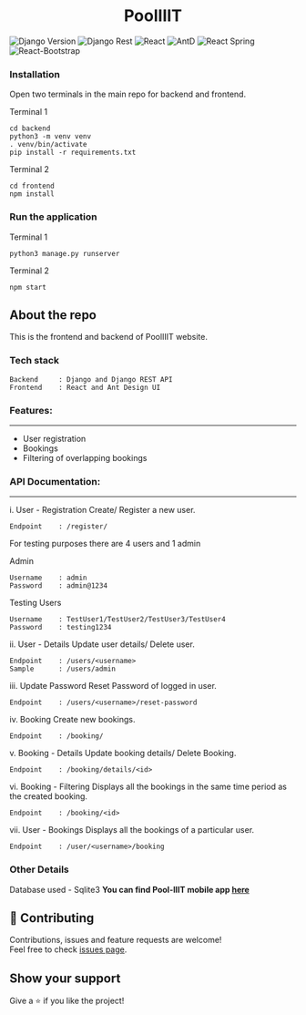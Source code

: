 <h1 align="center">PoolIIIT</h1>

![Django Version](https://img.shields.io/badge/Django-3.0.7-brightgreen) ![Django Rest](https://img.shields.io/badge/Django%20rest%20framework-3.11.0-brightgreen) ![React](https://img.shields.io/badge/React-16.13.1-blue) ![AntD](https://img.shields.io/badge/antD-4.2.4-blue) ![React Spring](https://img.shields.io/badge/React%20Spring-8.0.27-blue)  ![React-Bootstrap](https://img.shields.io/badge/React--Bootsrap-1.2.2-blue)

### Installation

Open two terminals in the main repo for backend and frontend.

Terminal 1

	cd backend
	python3 -m venv venv
	. venv/bin/activate
	pip install -r requirements.txt

Terminal 2
	
	cd frontend
	npm install

### Run the application

Terminal 1

	python3 manage.py runserver

Terminal 2
	
	npm start

## About the repo

This is the frontend and backend of PoolIIIT website.

### Tech stack 

	Backend 	: Django and Django REST API
	Frontend	: React and Ant Design UI

### Features:
---------
* User registration
* Bookings
* Filtering of overlapping bookings

### API Documentation:
-----------------

i. User - Registration
Create/ Register a new user.

	Endpoint 	: /register/

For testing purposes there are 4 users and 1 admin

Admin

	Username	: admin
	Password	: admin@1234

Testing Users

	Username	: TestUser1/TestUser2/TestUser3/TestUser4
	Password 	: testing1234

ii. User - Details
Update user details/ Delete user.

	Endpoint	: /users/<username>
	Sample		: /users/admin 

iii. Update Password
Reset Password of logged in user.

	Endpoint	: /users/<username>/reset-password

iv. Booking
Create new bookings.

	Endpoint	: /booking/

v. Booking - Details
Update booking details/ Delete Booking.

	Endpoint	: /booking/details/<id>

vi. Booking - Filtering
Displays all the bookings in the same time period as the created booking.

	Endpoint	: /booking/<id>

vii. User - Bookings
Displays all the bookings of a particular user.

	Endpoint	: /user/<username>/booking

### Other Details

Database used - Sqlite3
**You can find Pool-IIIT mobile app [here](https://github.com/jaggu21/PoolIIIT_mobileApp)**

## 🤝 Contributing

Contributions, issues and feature requests are welcome!<br/>Feel free to check [issues page](https://github.com/divyamagwl/PoolIIIT/issues).

 
## Show your support

Give a ⭐️ if you like the project!
